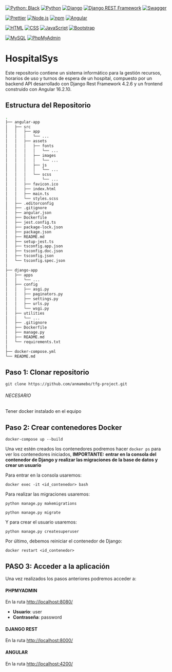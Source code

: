 [![Python: Black](https://img.shields.io/badge/code%20style-black-000000.svg)](https://github.com/psf/black)
[![Python](https://img.shields.io/badge/Python-3.11.1-blue.svg)](https://www.python.org/downloads/release/python-3111/)
[![Django](https://img.shields.io/badge/Django-%23092E20.svg?style=flat&logo=django&logoColor=white)](https://www.djangoproject.com/)
[![Django REST Framework](https://img.shields.io/badge/Django_REST_Framework-ff1709?style=flat&logo=django&logoColor=white&color=ff1709&labelColor=gray)](https://www.django-rest-framework.org/)
[![Swagger](https://img.shields.io/badge/Swagger-%23Clojure?style=flat&logo=swagger&logoColor=white)](https://swagger.io/)

[![Prettier](https://img.shields.io/badge/Prettier-%23F7B93E.svg?style=flat&logo=prettier&logoColor=white)](https://prettier.io/)
[![Node.js](https://img.shields.io/badge/Node.js-%2343853D.svg?style=flat&logo=node.js&logoColor=white)](https://nodejs.org/)
[![npm](https://img.shields.io/badge/npm-%23000000.svg?style=flat&logo=npm&logoColor=white)](https://www.npmjs.com/)
[![Angular](https://img.shields.io/badge/Angular-%23DD0031.svg?style=flat&logo=angular&logoColor=white)](https://angular.io/)

[![HTML](https://img.shields.io/badge/HTML-%23E34F26.svg?style=flat&logo=html5&logoColor=white)](https://developer.mozilla.org/en-US/docs/Web/HTML)
[![CSS](https://img.shields.io/badge/CSS-%231572B6.svg?style=flat&logo=css3&logoColor=white)](https://developer.mozilla.org/en-US/docs/Web/CSS)
[![JavaScript](https://img.shields.io/badge/JavaScript-%23323330.svg?style=flat&logo=javascript&logoColor=%23F7DF1E)](https://developer.mozilla.org/en-US/docs/Web/JavaScript)
[![Bootstrap](https://img.shields.io/badge/Bootstrap-%23563D7C.svg?style=flat&logo=bootstrap&logoColor=white)](https://getbootstrap.com/)


[![MySQL](https://img.shields.io/badge/MySQL-%2300f.svg?style=flat&logo=mysql&logoColor=white)](https://www.mysql.com/)
[![PhpMyAdmin](https://img.shields.io/badge/PhpMyAdmin-%2300f.svg?style=flat&logo=phpmyadmin&logoColor=white)](https://www.phpmyadmin.net/)


# HospitalSys
Este repositorio contiene un sistema informático para la gestión recursos, horarios de uso y turnos de espera de un hospital, compuesto por un backend API desarrollado con Django Rest Framework 4.2.6 y un frontend construido con Angular 16.2.10.

## Estructura del Repositorio
``` bash
.
├── angular-app
│   ├── src
│   │   ├── app
│   │   │   └── ...
│   │   ├── assets
│   │   │   ├── fonts
│   │   │   │   └── ...
│   │   │   ├── images
│   │   │   │   └── ...
│   │   │   ├── js
│   │   │   │   └── ...
│   │   │   └── scss
│   │   │       └── ...
│   │   ├── favicon.ico
│   │   ├── index.html
│   │   ├── main.ts
│   │   └── styles.scss
│   ├── .editorconfig
│   ├── .gitignore
│   ├── angular.json
│   ├── Dockerfile
│   ├── jest.config.ts
│   ├── package-lock.json
│   ├── package.json
│   ├── README.md
│   ├── setup-jest.ts
│   ├── tsconfig.app.json
│   ├── tsconfig.doc.json
│   ├── tsconfig.json
│   └── tsconfig.spec.json
│
├── django-app
│   ├── apps
│   │   └── ...
│   ├── config
│   │   ├── asgi.py
│   │   ├── paginators.py
│   │   ├── settings.py
│   │   ├── urls.py
│   │   └── wsgi.py
│   ├── utilities
│   │   └── ...
│   ├── .gitignore
│   ├── Dockerfile
│   ├── manage.py
│   ├── README.md
│   └── requirements.txt
│
├── docker-compose.yml
└── README.md
```

## Paso 1: Clonar repositorio
```
git clone https://github.com/anmamebo/tfg-project.git
```

###### NECESARIO
Tener docker instalado en el equipo

## Paso 2: Crear contenedores Docker
```
docker-compose up --build
```

Una vez estén creados los contenedores podremos hacer ``` docker ps ``` para ver los contenedores iniciados, **IMPORTANTE:** **entrar en la consola del contenedor de Django y realizar las migraciones de la base de datos y crear un usuario**

Para entrar en la consola usaremos:
```
docker exec -it <id_contenedor> bash
```

Para realizar las migraciones usaremos:
```
python manage.py makemigrations
```
```
python manage.py migrate
```

Y para crear el usuario usaremos:
```
python manage.py createsuperuser
```

Por último, debemos reiniciar el contenedor de Django:
```
docker restart <id_contenedor>
```

## PASO 3: Acceder a la aplicación

Una vez realizados los pasos anteriores podremos acceder a:

#### PHPMYADMIN
En la ruta [http://localhost:8080/](http://localhost:8080/)

- **Usuario**: user
- **Contraseña**: password

#### DJANGO REST
En la ruta [http://localhost:8000/](http://localhost:8000/)

#### ANGULAR
En la ruta [http://localhost:4200/](http://localhost:4200/)
